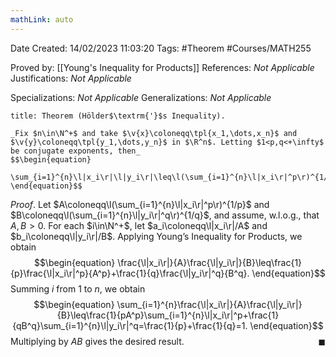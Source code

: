 ```yaml
---
mathLink: auto
---
```


<div class="topSpace"></div>

Date Created: 14/02/2023 11:03:20
Tags: #Theorem #Courses/MATH255

Proved by: [[Young's Inequality for Products]]
References: _Not Applicable_
Justifications: _Not Applicable_

Specializations: _Not Applicable_
Generalizations: _Not Applicable_

``` ad-Theorem
title: Theorem (Hölder$\textrm{'}$s Inequality).

_Fix $n\in\N^+$ and take $\v{x}\coloneqq\tpl{x_1,\dots,x_n}$ and $\v{y}\coloneqq\tpl{y_1,\dots,y_n}$ in $\R^n$. Letting $1<p,q<+\infty$ be conjugate exponents, then_
$$\begin{equation}
    \sum_{i=1}^{n}\l|x_i\r|\l|y_i\r|\leq\l(\sum_{i=1}^{n}\l|x_i\r|^p\r)^{1/p}\l(\sum_{i=1}^{n}\l|y_i\r|^q\r)^{1/q}=\|\v{x}\|_p\|\v{y}\|_q.
\end{equation}$$

```

_Proof_. Let $A\coloneqq\l(\sum_{i=1}^{n}\l|x_i\r|^p\r)^{1/p}$ and $B\coloneqq\l(\sum_{i=1}^{n}\l|y_i\r|^q\r)^{1/q}$, and assume, w.l.o.g., that $A,B>0$. For each $i\in\N^+$, let $a_i\coloneqq\l|x_i\r|/A$ and $b_i\coloneqq\l|y_i\r|/B$. Applying Young$\textrm{'}$s Inequality for Products, we obtain
$$\begin{equation}
    \frac{\l|x_i\r|}{A}\frac{\l|y_i\r|}{B}\leq\frac{1}{p}\frac{\l|x_i\r|^p}{A^p}+\frac{1}{q}\frac{\l|y_i\r|^q}{B^q}.
\end{equation}$$
Summing $i$ from $1$ to $n$, we obtain
$$\begin{equation}
    \sum_{i=1}^{n}\frac{\l|x_i\r|}{A}\frac{\l|y_i\r|}{B}\leq\frac{1}{pA^p}\sum_{i=1}^{n}\l|x_i\r|^p+\frac{1}{qB^q}\sum_{i=1}^{n}\l|y_i\r|^q=\frac{1}{p}+\frac{1}{q}=1.
\end{equation}$$
Multiplying by $AB$ gives the desired result.<span style="float:right;">$\blacksquare$</span>
